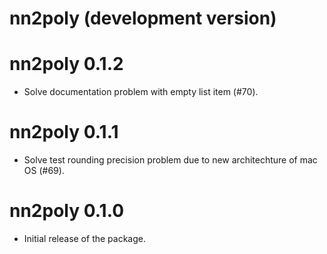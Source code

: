 # nn2poly (development version)

# nn2poly 0.1.2

- Solve documentation problem with empty list item (#70).

# nn2poly 0.1.1

- Solve test rounding precision problem due to new architechture of mac OS (#69).

# nn2poly 0.1.0

- Initial release of the package.
